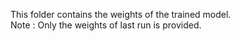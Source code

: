 This folder contains the weights of the trained model. <br>
Note : Only the weights of last run is provided.
